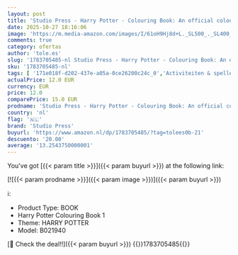 ```yaml
---
layout: post
title: 'Studio Press - Harry Potter - Colouring Book: An official colouring book'
date: 2025-10-27 18:16:06
image: 'https://m.media-amazon.com/images/I/61oH9Hj8d+L._SL500_._SL400_.jpg'
comments: true
category: ofertas
author: 'tole.es'
slug: '1783705485-nl Studio Press - Harry Potter - Colouring Book: An official...'
sku: '1783705485-nl'
tags: [ '171e018f-d202-437e-a05a-0ce26200c24c_0','Activiteiten & spelletjes voor kinderen','Activiteitenboeken voor kinderen','Arborist Merchandising Root','Boeken','Engelstalige boeken','Featured Categories','Hobbys, kunstnijverheid & huis','Kinderboeken','Knutselen & schilderen voor kinderen','Kunst & fotografie','Kunst & muziek voor kinderen','Literaire kritiek en verzamelingen voor kinderen','Literatuur & fictie voor kinderen','Self Service','Special Features Stores','studio press','🇳🇱', ]
actualPrice: 12.0 EUR
currency: EUR
price: 12.0
comparePrice: 15.0 EUR
prodname: 'Studio Press - Harry Potter - Colouring Book: An official colouring book'
country: 'nl'
flag: '🇳🇱'
brand: 'Studio Press'
buyurl: 'https://www.amazon.nl/dp/1783705485/?tag=tolees0b-21'
descuento: '20.00'
average: '13.2543750000001'
---
```


You've got [{{< param title >}}]({{< param buyurl >}}) at the following link:

[![{{< param prodname >}}]({{< param image >}})]({{< param buyurl >}})

ℹ️:

- Product Type: BOOK
- Harry Potter Colouring Book 1
- Theme: HARRY POTTER
- Model: B021940

[🛒 Check the deal!!]({{< param buyurl >}})
{{<world>}}1783705485{{</world>}}
